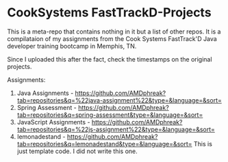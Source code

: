 # CookSystems FastTrackD-Projects
This is a meta-repo that contains nothing in it but a list of other repos. It is a compilataion of my assignments from the Cook Systems FastTrack'D Java developer training bootcamp in Memphis, TN.

Since I uploaded this after the fact, check the timestamps on the original projects.

Assignments:
1. Java Assignments - https://github.com/AMDphreak?tab=repositories&q=%22java-assignment%22&type=&language=&sort=
2. Spring Assessment - https://github.com/AMDphreak?tab=repositories&q=spring-assessment&type=&language=&sort=
3. JavaScript Assignments - https://github.com/AMDphreak?tab=repositories&q=%22js-assignment%22&type=&language=&sort=
4. lemonadestand - https://github.com/AMDphreak?tab=repositories&q=lemonadestand&type=&language=&sort= This is just template code. I did not write this one.
